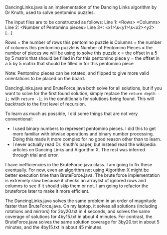DancingLinks.java is an implementation of the Dancing Links algorithm by Dr Knuth, used to solve pentomino puzzles.


The input files are to be constructed as follows:
Line 1: \<Rows\> \<Columns\>
Line 2: \<Number of Pentomino pieces\>
Line 3+: \<x1\>\\s\<y1\>\\s\<x2\>\<y2\> [...]

Rows = the number of rows this pentomino puzzle is
Columns = the number of columns this pentomino puzzle is
Number of Pentomino Pieces = the number of pieces we will be using to solve this puzzle
x = the offset in a 5 by 5 matrix that should be filled in for this pentomino piece
y = the offset in a 5 by 5 matrix that should be filled in for this pentomino piece


Note: Pentomino pieces can be rotated, and flipped to give more valid orientations to be placed on the board.

DancingLinks.java and BruteForce.java both solve for all solutions, but if you want to solve for the first found solution, simply replace the ``return depth - 1;`` with ``return -1;`` in the conditionals for solutions being found. This will backtrack to the first level of recursion. 





To learn as much as possible, I did some things that are not very conventional:
- I used binary numbers to represent pentomino pieces. I did this to get more familiar with bitwise operations and binary number processing. Doing this made it more complex for no good reason other than to learn.
- I never actually read Dr. Knuth's paper, but instead read the wikipedia articles on Dancing Links and Algorithm X. The rest was inferred through trial and error.


I have inefficiencies in the BruteForce.java class. I am going to fix these eventually. For now, even an algorithm not using Algorithm X might be better execution time than BruteForce.java.
The brute force implementation is extremely slow because it checks an arraylist of ignored rows and columns to see if it should skip them or not. I am going to refactor the bruteforce later to make it more efficient.


The DancingLinks.java solves the same problem in an order of magnitude faster than BruteForce.java. On my laptop, it solves all solutions (including rotations and mirrors) for 3by20.txt in 4 seconds, and solves the same coverage of solutions for 4by15.txt in about 4 minutes. For contrast, the BruteForce.java solves the same solution coverage for 3by20.txt in about 5 minutes, and the 4by15.txt in about 45 minutes.
